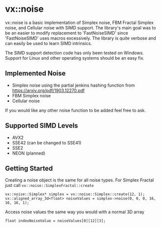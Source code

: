 # vx::noise

vx::noise is a basic implementation of Simplex noise, FBM Fractal Simplex noise, and Cellular noise with SIMD support. The library's main goal was to be an easier to modify replacement to 'FastNoiseSIMD' since 'FastNoiseSIMD' uses macros excessively. The library is quite verbose and can easily be used to learn SIMD intrinsics.

The SIMD support detection code has only been tested on Windows. Support for Linux and other operating systems should be an easy fix.

## Implemented Noise
 * Simplex noise using the partial jenkins hashing function from https://arxiv.org/pdf/1903.12270.pdf
 * FBM Simplex noise
 * Cellular noise

If you would like any other noise function to be added feel free to ask.

## Supported SIMD Levels
 * AVX2
 * SSE42 (can be changed to SSE41)
 * SSE2
 * NEON (planned)

## Getting Started
Creating a noise object is the same for all noise types. For Simplex Fractal just call `vx::noise::SimplexFractal::create`

    vx::noise::Simplex* simplex = vx::noise::Simplex::create(12, 1);
    vx::aligned_array_3d<float> noiseValues = simplex->noise(0, 0, 0, 16, 16, 16, 1);

Access noise values the same way you would with a normal 3D array

    float indexNoiseValue = noiseValues[0][12][3];

